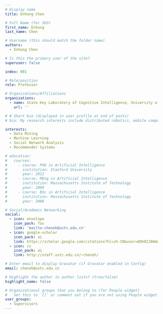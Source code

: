 ```yaml
---
# Display name
title: Enhong Chen

# Full Name (for SEO)
first_name: Enhong
last_name: Chen

# Username (this should match the folder name)
authors:
  - Enhong Chen

# Is this the primary user of the site?
superuser: false

index: 001

# Role/position
role: Professor

# Organizations/Affiliations
organizations:
  - name: State Key Laboratory of Cognitive Intelligence, University of Science and Technology of China
    url: ''

# # Short bio (displayed in user profile at end of posts)
# bio: My research interests include distributed robotics, mobile computing and programmable matter.

interests:
  - Data Mining
  - Machine Learning
  - Social Network Analysis
  - Recommender Systems

# education:
#   courses:
#     - course: PhD in Artificial Intelligence
#       institution: Stanford University
#       year: 2012
#     - course: MEng in Artificial Intelligence
#       institution: Massachusetts Institute of Technology
#       year: 2009
#     - course: BSc in Artificial Intelligence
#       institution: Massachusetts Institute of Technology
#       year: 2008

# Social/Academic Networking
social:
  - icon: envelope
    icon_pack: fas
    link: 'mailto:cheneh@ustc.edu.cn'
  - icon: google-scholar
    icon_pack: ai
    link: https://scholar.google.com/citations?hl=zh-CN&user=Q9h02J0AAAAJ
  - icon: cv
    icon_pack: ai
    link: http://staff.ustc.edu.cn/~cheneh/

# Enter email to display Gravatar (if Gravatar enabled in Config)
email: cheneh@ustc.edu.cn

# Highlight the author in author lists? (true/false)
highlight_name: false

# Organizational groups that you belong to (for People widget)
#   Set this to `[]` or comment out if you are not using People widget.
user_groups:
  - Supervisors
---
```


